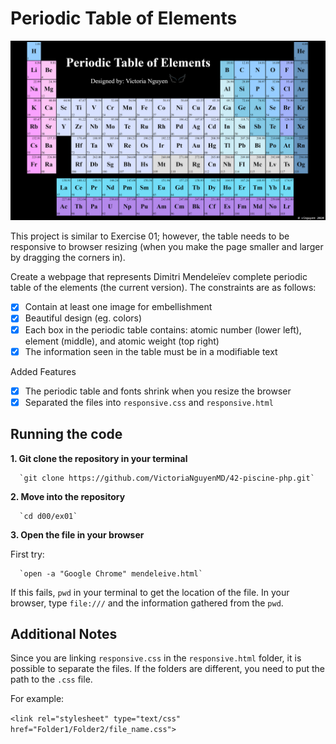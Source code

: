 # Periodic Table of Elements

<img src="Periodic_Table_of_Elements.png" alt="Periodic Table of Elements">

This project is similar to Exercise 01; however, the table needs to be responsive to browser resizing (when you make the page smaller and larger by dragging the corners in).

Create a webpage that represents Dimitri Mendeleïev complete periodic table of the
elements (the current version). The constraints are as follows:
- [x] Contain at least one image for embellishment
- [x] Beautiful design (eg. colors)
- [x] Each box in the periodic table contains: atomic number (lower left), element (middle), and atomic weight (top right)
- [x] The information seen in the table must be in a modifiable text 

Added Features
- [x] The periodic table and fonts shrink when you resize the browser
- [x] Separated the files into `responsive.css` and `responsive.html`

## Running the code

**1. Git clone the repository in your terminal**

      `git clone https://github.com/VictoriaNguyenMD/42-piscine-php.git`

**2. Move into the repository**

      `cd d00/ex01`

**3. Open the file in your browser**

First try: 

      `open -a "Google Chrome" mendeleive.html`

If this fails, `pwd` in your terminal to get the location of the file. In your browser, type `file:///` and the information gathered from the `pwd`.

## Additional Notes
Since you are linking `responsive.css` in the `responsive.html` folder, it is possible to separate the files. If the folders are different, you need to put the path to the `.css` file.

For example:

`<link rel="stylesheet" type="text/css" href="Folder1/Folder2/file_name.css">`